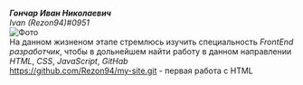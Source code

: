 _**Гончар Иван Николаевич**_ <br>
_Ivan (Rezon94)#0951_ <br>
![Фото](https://github.com/Rezon94/Main/blob/3275dfeda43f361f4449f12c37b8ca45813375f8/%D0%A4%D0%BE%D1%82%D0%BE.jpg) <br>
На данном жизненом этапе стремлюсь изучить специальность _FrontEnd разработчик_, чтобы в дольнейшем найти работу в данном направлении <br>
_HTML_, _CSS_, _JavaScript_, _GitHab_ <br>
https://github.com/Rezon94/my-site.git - первая работа c HTML